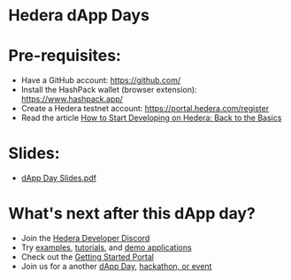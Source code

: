 # Hedera dApp Days

# Pre-requisites:

- Have a GitHub account: https://github.com/
- Install the HashPack wallet (browser extension): https://www.hashpack.app/
- Create a Hedera testnet account: https://portal.hedera.com/register
- Read the article [How to Start Developing on Hedera: Back to the Basics](https://hedera.com/blog/how-to-develop-on-hedera-back-to-the-basics)

# Slides:

- [dApp Day Slides.pdf](https://github.com/swirlds-matt/hedera-dapp-days/tree/token2049-start/slides/slides.pdf)

# What's next after this dApp day?

- Join the [Hedera Developer Discord](http://hedera.com/discord)
- Try [examples](https://docs.hedera.com/guides/getting-started/try-examples), [tutorials](https://docs.hedera.com/guides/resources/tutorials), and [demo applications](https://docs.hedera.com/guides/resources/demo-applications)
- Check out the [Getting Started Portal](https://hedera.com/get-started)
- Join us for a another [dApp Day](https://hedera.com/dapp-days), [hackathon, or event](https://hedera.com/events)

